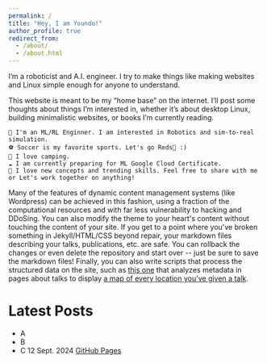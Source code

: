 ```yaml
---
permalink: /
title: "Hey, I am Youndo!"
author_profile: true
redirect_from: 
  - /about/
  - /about.html
---
```


I’m a roboticist and A.I. engineer. I try to make things like making websites and Linux simple enough for anyone to understand.

This website is meant to be my “home base” on the internet. I’ll post some thoughts about things I’m interested in, whether it’s about desktop Linux, building minimalistic websites, or books I’m currently reading.

```
🤖 I'm an ML/RL Enginner. I am interested in Robotics and sim-to-real simulation. 
⚽ Soccer is my favorite sports. Let's go Reds🔱 :)
🌴 I love camping.
☁️ I am currently preparing for ML Google Cloud Certificate.
🚀 I love new concepts and trending skills. Feel free to share with me or Let's work together on anything!
```

Many of the features of dynamic content management systems (like Wordpress) can be achieved in this fashion, using a fraction of the computational resources and with far less vulnerability to hacking and DDoSing. You can also modify the theme to your heart's content without touching the content of your site. If you get to a point where you've broken something in Jekyll/HTML/CSS beyond repair, your markdown files describing your talks, publications, etc. are safe. You can rollback the changes or even delete the repository and start over -- just be sure to save the markdown files! Finally, you can also write scripts that process the structured data on the site, such as [this one](https://github.com/academicpages/academicpages.github.io/blob/master/talkmap.ipynb) that analyzes metadata in pages about talks to display [a map of every location you've given a talk](https://academicpages.github.io/talkmap.html).

Latest Posts
======
- A
- B
- C
12 Sept. 2024
[GitHub Pages](https://pages.github.com/)



